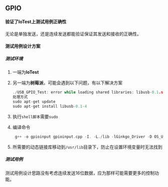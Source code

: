 ## GPIO


#### 验证了IoTest上测试用例正确性

无论是单独发送，还是连续发送都能验证保证其发送和接收的正确性。


#### 测试用例设计方案

##### 测试环境
1. 一端为**IoTest**
2. 另一端为**树莓派**，可能会遇到以下问题，有以下解决方案
    ```c
    ./USB_GPIO_Test: error while loading shared libraries: libusb-0.1.so.4: cannot open shared object file: No such file or directory
    处理方式
    sudo apt-get update
    sudo apt-get install libusb-0.1-4
    ```
3. 执行`shell脚本`需要`sudo`

4. 编译命令
    ```c
     g++ -o gpioinput gpioinput.cpp -I. -L./lib -lGinkgo_Driver -D OS_UNIX -lusb
    ```

5. 所需要的动态链接库移动到`/usr/lib`目录下，防止在设置环境变量时无法找到

##### 测试用例
测试用例设计思路没有考虑连续发送16位数据，应为那样可能需要更多的控制功能。